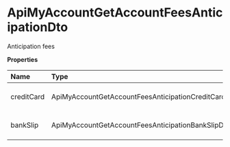 # ApiMyAccountGetAccountFeesAnticipationDto

Anticipation fees

**Properties**

| Name       | Type                                                | Required | Description                  |
| :--------- | :-------------------------------------------------- | :------- | :--------------------------- |
| creditCard | ApiMyAccountGetAccountFeesAnticipationCreditCardDto | ❌       | Credit card anticipation fee |
| bankSlip   | ApiMyAccountGetAccountFeesAnticipationBankSlipDto   | ❌       | Anticipation fee on boletos  |

<!-- This file was generated by liblab | https://liblab.com/ -->
